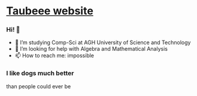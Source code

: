 # [Taubeee website](taubeee.github.io)

### Hi! 👋
* 🌱 I’m studying Comp-Sci at AGH University of Science and Technology
* 🤔 I’m looking for help with Algebra and Mathematical Analysis
* 📫 How to reach me: impossible
### I like dogs much better

than people could ever be
<!--
- 🔭 I’m currently working on ...
- 🌱 I’m currently learning ...
- 👯 I’m looking to collaborate on ...
- 🤔 I’m looking for help with ...
- 💬 Ask me about ...
- 📫 How to reach me: ...
- 😄 Pronouns: ...
- ⚡ Fun fact: ...
-->
